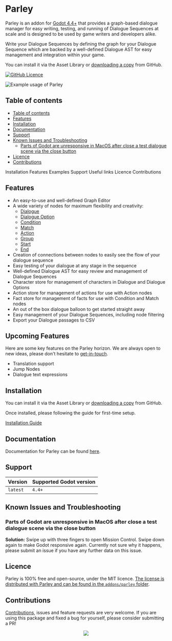 # Parley

Parley is an addon for [Godot 4.4+](https://godotengine.org/) that provides a
graph-based dialogue manager for easy writing, testing, and running of Dialogue
Sequences at scale and is designed to be used by game writers and developers
alike.

Write your Dialogue Sequences by defining the graph for your Dialogue Sequence
which are backed by a well-defined Dialogue AST for easy management and
integration within your game.

You can install it via the Asset Library or
[downloading a copy](https://github.com/bisterix-studio/parley/archive/refs/heads/main.zip)
from GitHub.

[![GitHub Licence](https://img.shields.io/github/license/bisterix-studio/parley?style=flat-square)](https://raw.githubusercontent.com/bisterix-studio/parley/main/LICENSE)

![Example usage of Parley](https://parley.bisterixstudio.com/illustration/parley-graph-view.gif)

## Table of contents

- [Table of contents](#table-of-contents)
- [Features](#features)
- [Installation](#installation)
- [Documentation](#documentation)
- [Support](#support)
- [Known Issues and Troubleshooting](#known-issues-and-troubleshooting)
  - [Parts of Godot are unresponsive in MacOS after close a test dialogue scene via the close button](#parts-of-godot-are-unresponsive-in-macos-after-close-a-test-dialogue-scene-via-the-close-button)
- [Licence](#licence)
- [Contributions](#contributions)

Installation Features Examples Support Useful links Licence Contributions

## Features

- An easy-to-use and well-defined Graph Editor
- A wide variety of nodes for maximum flexibility and creativity:
  - [Dialogue](https://parley.bisterixstudio.com/docs/nodes/dialogue-node)
  - [Dialogue Option](https://parley.bisterixstudio.com/docs/nodes/dialogue-option-node)
  - [Condition](https://parley.bisterixstudio.com/docs/nodes/condition-node)
  - [Match](https://parley.bisterixstudio.com/docs/nodes/match-node)
  - [Action](https://parley.bisterixstudio.com/docs/nodes/action-node)
  - [Group](https://parley.bisterixstudio.com/docs/nodes/group-node)
  - [Start](https://parley.bisterixstudio.com/docs/nodes/start-node)
  - [End](https://parley.bisterixstudio.com/docs/nodes/end-node)
- Creation of connections between nodes to easily see the flow of your dialogue
  sequence
- Easy testing of your dialogue at any stage in the sequence
- Well-defined Dialogue AST for easy review and management of Dialogue Sequences
- Character store for management of characters in Dialogue and Dialogue Options
- Action store for management of actions for use with Action nodes
- Fact store for management of facts for use with Condition and Match nodes
- An out of the box dialogue balloon to get started straight away
- Easy management of your Dialogue Sequences, including node filtering
- Export your Dialogue passages to CSV

## Upcoming Features

Here are some key features on the Parley horizon. We are always open to new
ideas, please don't hesitate to
[get-in-touch](https://github.com/bisterix-studio/parley/issues).

- Translation support
- Jump Nodes
- Dialogue text expressions

## Installation

You can install it via the Asset Library or
[downloading a copy](https://github.com/bisterix-studio/parley/archive/refs/heads/main.zip)
from GitHub.

Once installed, please following the guide for first-time setup.

[Installation Guide](https://parley.bisterixstudio.com/docs/getting-started/installation)

## Documentation

Documentation for Parley can be found
[here](https://parley.bisterixstudio.com/docs).

## Support

| Version  | Supported	Godot version |
| -------- | ----------------------- |
| `latest` | `4.4+`                  |

## Known Issues and Troubleshooting

### Parts of Godot are unresponsive in MacOS after close a test dialogue scene via the close button

**Solution:** Swipe up with three fingers to open Mission Control. Swipe down
again to make Godot responsive again. Currently not sure why it happens, please
submit an issue if you have any further data on this issue.

## Licence

Parley is 100% free and open-source, under the MIT licence.
[The license is distributed with Parley and can be found in the `addons/parley` folder](https://github.com/bisterix-studio/parley/blob/main/addons/parley/LICENSE).

## Contributions

[Contributions](https://github.com/bisterix-studio/parley/blob/main/CONTRIBUTING.md),
issues and feature requests are very welcome. If you are using this package and
fixed a bug for yourself, please consider submitting a PR!

<p align="center">
  <a href="https://github.com/bisterix-studio/parley/graphs/contributors">
    <img src="https://contrib.rocks/image?repo=bisterix-studio/parley&columns=8" />
  </a>
</p>
